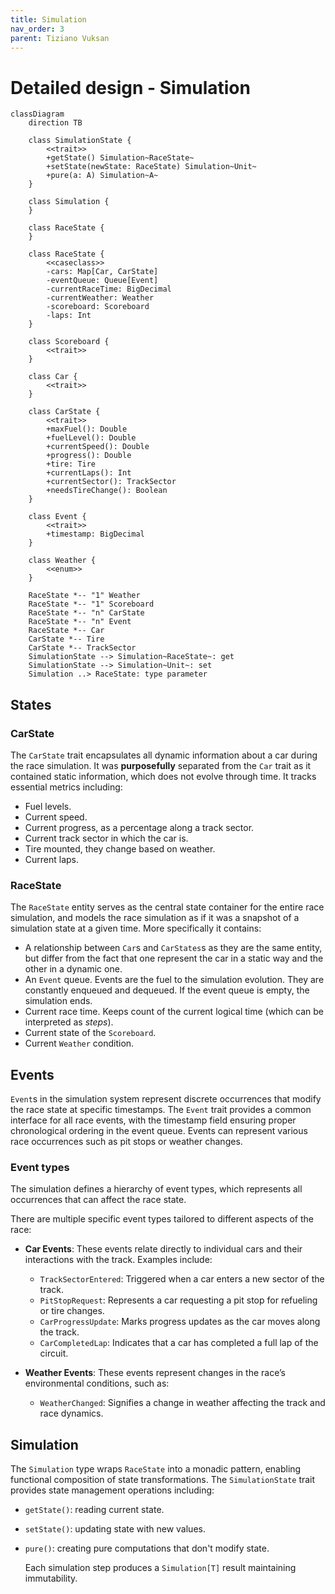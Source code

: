 ```yaml
---
title: Simulation
nav_order: 3
parent: Tiziano Vuksan
---
```


# Detailed design - Simulation

```mermaid
classDiagram
    direction TB

    class SimulationState {
        <<trait>>
        +getState() Simulation~RaceState~
        +setState(newState: RaceState) Simulation~Unit~
        +pure(a: A) Simulation~A~
    }

    class Simulation {
    }

    class RaceState {
    }

    class RaceState {
        <<caseclass>>
        -cars: Map[Car, CarState]
        -eventQueue: Queue[Event]
        -currentRaceTime: BigDecimal
        -currentWeather: Weather
        -scoreboard: Scoreboard
        -laps: Int
    }

    class Scoreboard {
        <<trait>>
    }

    class Car {
        <<trait>>
    }

    class CarState {
        <<trait>>
        +maxFuel(): Double
        +fuelLevel(): Double
        +currentSpeed(): Double
        +progress(): Double
        +tire: Tire
        +currentLaps(): Int
        +currentSector(): TrackSector
        +needsTireChange(): Boolean
    }

    class Event {
        <<trait>>
        +timestamp: BigDecimal
    }

    class Weather {
        <<enum>>
    }

    RaceState *-- "1" Weather
    RaceState *-- "1" Scoreboard
    RaceState *-- "n" CarState
    RaceState *-- "n" Event
    RaceState *-- Car
    CarState *-- Tire
    CarState *-- TrackSector
    SimulationState --> Simulation~RaceState~: get
    SimulationState --> Simulation~Unit~: set
    Simulation ..> RaceState: type parameter

```

## States

### CarState

The `CarState` trait encapsulates all dynamic information about a car during the race simulation.
It was **purposefully** separated from the `Car` trait as it contained static information, which does not evolve through
time.
It tracks essential metrics including:

- Fuel levels.
- Current speed.
- Current progress, as a percentage along a track sector.
- Current track sector in which the car is.
- Tire mounted, they change based on weather.
- Current laps.

### RaceState

The `RaceState` entity serves as the central state container for the entire race simulation, and models the race
simulation
as if it was a snapshot of a simulation state at a given time.
More specifically it contains:

- A relationship between `Car`s and `CarStates`s as they are the same entity, but differ from the fact that one
  represent the car in a static way and the other in a dynamic one.
- An `Event` queue. Events are the fuel to the simulation evolution. They are constantly enqueued and dequeued. If the
  event queue is empty, the simulation ends.
- Current race time. Keeps count of the current logical time (which can be interpreted as _steps_).
- Current state of the `Scoreboard`.
- Current `Weather` condition.

## Events

`Event`s in the simulation system represent discrete occurrences that modify the race state at specific timestamps. The
`Event` trait provides a common interface for all race events, with the timestamp field ensuring proper chronological
ordering in the event queue. Events can represent various race occurrences such as pit stops or weather changes.

### Event types

The simulation defines a hierarchy of event types, which represents all occurrences that
can affect the race state.

There are multiple specific event types tailored to different aspects of the race:

- **Car Events**: These events relate directly to individual cars and their interactions with the track.
  Examples include:
    - `TrackSectorEntered`: Triggered when a car enters a new sector of the track.
    - `PitStopRequest`: Represents a car requesting a pit stop for refueling or tire changes.
    - `CarProgressUpdate`: Marks progress updates as the car moves along the track.
    - `CarCompletedLap`: Indicates that a car has completed a full lap of the circuit.

- **Weather Events**: These events represent changes in the race’s environmental conditions, such as:
    - `WeatherChanged`: Signifies a change in weather affecting the track and race dynamics.

## Simulation

The `Simulation` type wraps `RaceState` into a monadic pattern, enabling functional composition of state
transformations. The `SimulationState` trait provides state management operations including:

- `getState()`: reading current state.
- `setState()`: updating state with new values.
- `pure()`: creating pure computations that don't modify state.

  Each simulation step produces a `Simulation[T]` result maintaining immutability.
  
